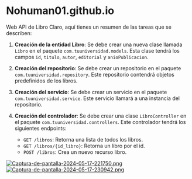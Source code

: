 # Nohuman01.github.io
Web API de Libro
Claro, aquí tienes un resumen de las tareas que se describen:

1. **Creación de la entidad Libro**: Se debe crear una nueva clase llamada `Libro` en el paquete `com.tuuniversidad.models`. Esta clase tendrá los campos `id`, `titulo`, `autor`, `editorial` y `anioPublicacion`.

2. **Creación del repositorio**: Se debe crear un repositorio en el paquete `com.tuuniversidad.repository`. Este repositorio contendrá objetos predefinidos de los libros.

3. **Creación del servicio**: Se debe crear un servicio en el paquete `com.tuuniversidad.service`. Este servicio llamará a una instancia del repositorio.

4. **Creación del controlador**: Se debe crear una clase `LibroController` en el paquete `com.tuuniversidad.controllers`. Este controlador tendrá los siguientes endpoints:
    - `GET /libros`: Retorna una lista de todos los libros.
    - `GET /libros/{id_libro}`: Retorna un libro por el id.
    - `POST /libros`: Crea un nuevo recurso libro.

[![Captura-de-pantalla-2024-05-17-221750.png](https://i.postimg.cc/ZqThd1n1/Captura-de-pantalla-2024-05-17-221750.png)](https://postimg.cc/5XkGcKw3)
[![Captura-de-pantalla-2024-05-17-230942.png](https://i.postimg.cc/D0YM8MH3/Captura-de-pantalla-2024-05-17-230942.png)](https://postimg.cc/LgLTWNmx) 
